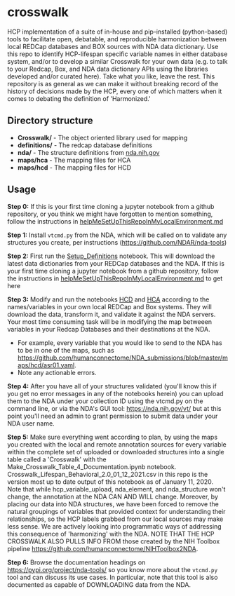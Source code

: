 # crosswalk

HCP implementation of a suite of in-house and pip-installed (python-based) tools to facilitate open, debatable, and reproducible harmonization between local REDCap databases and BOX sources with NDA data dictionary.
Use this repo to identify HCP-lifespan specific variable names in either database system, and/or to develop a similar Crosswalk for your own data (e.g. to talk to your Redcap, Box, and NDA data dictionary
APIs using the libraries developed and/or curated here).  Take what you like, leave the rest. This repository is as general as we can make it without breaking record of the history of decisions made by the
HCP, every one of which matters when it comes to debating the definition of 'Harmonized.'     

## Directory structure
- **Crosswalk/** - The object oriented library used for mapping
- **definitions/** - The redcap database definitions
- **nda/** - The structure definitions from [nda.nih.gov](https://nda.nih.gov/data_dictionary.html?source=NDA&submission=ALL)
- **maps/hca** - The mapping files for HCA
- **maps/hcd** - The mapping files for HCD

## Usage
**Step 0:** If this is your first time cloning a jupyter notebook from a github repository, or you think we might have forgotten to mention something,
        follow the instructions in [helpMeSetUpThisRepoInMyLocalEnvironment.md](./helpMeSetUpThisRepoInMyLocalEnvironment.md)

**Step 1:** Install `vtcmd.py` from the NDA, which will be called on to validate any structures you create, per instructions (https://github.com/NDAR/nda-tools)

**Step 2:** First run the [Setup_Definitions](./Setup_Definitions.ipynb) notebook. This will download the latest data dictionaries from your REDCap databases and the NDA.
If this is your first time cloning a jupyter notebook from a github repository, follow the instructions in [helpMeSetUpThisRepoInMyLocalEnvironment.md](./helpMeSetUpThisRepoInMyLocalEnvironment.md) to get here

**Step 3:** Modify and run the notebooks [HCD](./HCD.ipynb) and [HCA](./HCD.ipynb) according to the names/variables in your own local REDCap and Box systems.
They will download the data, transform it, and validate it against the NDA servers.  Your most time consuming task will be in modifying the map betweeen
variables in your Redcap Databases and their destinations at the NDA.

- For example, every variable that you would like to send to the NDA has to be in one of the maps, such as https://github.com/humanconnectome/NDA_submissions/blob/master/maps/hcd/asr01.yaml. 
- Note any actionable errors.

**Step 4:** After you have all of your structures validated (you'll know this if you get no error messages in any of the notebooks herein)
        you can upload them to the NDA under your collection ID using the vtcmd.py on the command line, or via the NDA's GUI tool:
	https://nda.nih.gov/vt/  but at this point you'll need an admin to grant permission to submit data under your NDA user name.

**Step 5:** Make sure everything went according to plan, by using the maps you created with the local and remote annotation sources for every variable within the complete set of uploaded or
        downloaded structures into a single table called a 'Crosswalk' with the Make_Crosswalk_Table_4_Documentation.ipynb notebook.
	Crosswalk_Lifespan_Behavioral_2.0_01_12_2021.csv in this repo is the version most up to date output of this notebook as of January 11, 2020.
	Note that while hcp_variable_upload, nda_element, and nda_structure won't change, the annotation at the NDA CAN AND WILL change. Moreover, by placing our
	data into NDA structures, we have been forced to remove the natural groupings of variables that provided context for understanding their relationships, so the HCP
	labels grabbed from our local sources may make less sense.  We are actively looking into programmatic ways of addressing this consequence of 'harmonizing' with the NDA.
	NOTE THAT THE HCP CROSSWALK ALSO PULLS INFO FROM those created by the NIH Toolbox pipeline https://github.com/humanconnectome/NIHToolbox2NDA.

**Step 6:** Browse the documentation headings on  https://pypi.org/project/nda-tools/ so you know more about the `vtcmd.py` tool and can discuss its use cases.
        In particular, note that this tool is also documented as capable of DOWNLOADING data from the NDA.  

